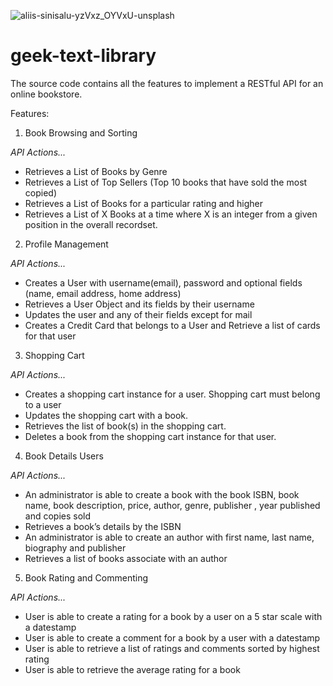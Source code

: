 ![aliis-sinisalu-yzVxz_OYVxU-unsplash](https://user-images.githubusercontent.com/90973494/213945976-e88b0e5b-b6e4-48ef-8460-f989162dd13c.jpg)


# geek-text-library
The source code contains all the features to implement a RESTful API for an online bookstore.

Features:

   1) Book Browsing and Sorting

   *API Actions...*
   - Retrieves a List of Books by Genre
   - Retrieves a List of Top Sellers (Top 10 books that have sold the most copied)
   - Retrieves a List of Books for a particular rating and higher
   - Retrieves a List of X Books at a time where X is an integer from a given position 
     in the overall recordset.

   2) Profile Management

   *API Actions...*
   - Creates a User with username(email), password and optional fields (name, 
    email address, home address)
   - Retrieves a User Object and its fields by their username
   - Updates the user and any of their fields except for mail
   - Creates a Credit Card that belongs to a User and Retrieve a list of cards for 
    that user

   3) Shopping Cart

   *API Actions...*
   - Creates a shopping cart instance for a user. Shopping cart must belong to a 
    user
   - Updates the shopping cart with a book.
   - Retrieves the list of book(s) in the shopping cart.
   - Deletes a book from the shopping cart instance for that user.

   4) Book Details Users

   *API Actions...*
   - An administrator is able to create a book with the book ISBN, book 
    name, book description, price, author, genre, publisher , year published and 
    copies sold
   - Retrieves a book’s details by the ISBN
   - An administrator is able to create an author with first name, last 
    name, biography and publisher
   - Retrieves a list of books associate with an author

   5) Book Rating and Commenting

   *API Actions...*
   - User is able to create a rating for a book by a user on a 5 star scale with a 
    datestamp
   - User is able to create a comment for a book by a user with a datestamp
   - User is able to retrieve a list of ratings and comments sorted by highest 
    rating 
   - User is able to retrieve the average rating for a book
